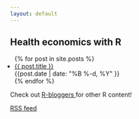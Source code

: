 ```yaml
---
layout: default
---
```

## Health economics with R

<ul style="margin:10px;padding:0">
  {% for post in site.posts %}
    <li class="blog-archive">
      <a href="{{ post.url }}">{{ post.title }}</a> <br>
       {{post.date | date: "%B %-d, %Y" }}
    </li>
  {% endfor %}
</ul>

<div class="footer">
   <p> Check out <a href="https://www.r-bloggers.com/" target="_blank"> R-bloggers </a> for other R content! </p>
   <p> <i class="fa fa-rss"></i>  <a href="feed.xml">RSS feed</a> </p>
</div>